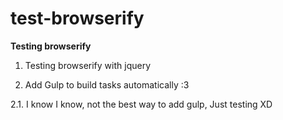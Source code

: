 # test-browserify
**Testing browserify**

1. Testing browserify with jquery

2. Add Gulp to build tasks automatically :3

2.1. I know I know, not the best way to add gulp, Just testing XD